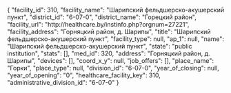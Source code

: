 {
    "facility_id": 310,
    "facility_name": "Шарипский фельдшерско-акушерский пункт",
    "district_id": "6-07-0",
    "district_name": "Горецкий район",
    "facility_url": "http:\/\/healthcare.by\/instinfo.php?orgnum=27221",
    "facility_address": "Горняцкий район, д. Шарипы",
    "title": "Шарипский фельдшерско-акушерский пункт",
    "facility_type": null,
    "ap_1": null,
    "name": "Шарипский фельдшерско-акушерский пункт",
    "state": "public institution",
    "stats": [],
    "med_id": 320,
    "address": "Горняцкий район, д. Шарипы",
    "devices": [],
    "coord_x_y": null,
    "job_offers": [],
    "place_name": "Горки",
    "place_type": null,
    "division_id": "6-07-0",
    "year_of_closing": null,
    "year_of_opening": "0",
    "healthcare_facility_key": 310,
    "administrative_division_id": "6-07-0"
}